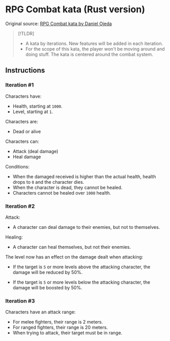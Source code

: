 # RPG Combat kata (Rust version)

Original source: [RPG Combat kata by Daniel Ojeda](https://www.slideshare.net/DanielOjedaLoisel/rpg-combat-kata)

> [!TLDR]
>
> - A kata by iterations. New features will be added in each iteration.
> - For the scope of this kata, the player won't be moving around and doing stuff. The kata is centered around the combat system.

## Instructions

### Iteration #1

Characters have:

- Health, starting at `1000`.
- Level, starting at `1`.

Characters are:

- Dead or alive

Characters can:

- Attack (deal damage)
- Heal damage

Conditions:

- When the damaged received is higher than the actual health, health drops to `0` and the character dies.
- When the character is dead, they cannot be healed.
- Characters cannot be healed over `1000` health.

### Iteration #2

Attack:

- A character can deal damage to their enemies, but not to themselves.

Healing:

- A character can heal themselves, but not their enemies.

The level now has an effect on the damage dealt when attacking:

- If the target is `5` or more levels above the attacking character, the damage will be reduced by 50%.

- If the target is `5` or more levels below the attacking character, the damage will be boosted by 50%.

### Iteration #3

Characters have an attack range:

- For melee fighters, their range is 2 meters.
- For ranged fighters, their range is 20 meters.
- When trying to attack, their target must be in range.
